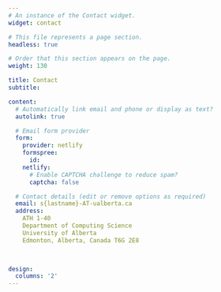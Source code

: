 ```yaml
---
# An instance of the Contact widget.
widget: contact

# This file represents a page section.
headless: true

# Order that this section appears on the page.
weight: 130

title: Contact
subtitle:

content:
  # Automatically link email and phone or display as text?
  autolink: true

  # Email form provider
  form:
    provider: netlify
    formspree:
      id:
    netlify:
      # Enable CAPTCHA challenge to reduce spam?
      captcha: false

  # Contact details (edit or remove options as required)
  email: s{lastname}-AT-ualberta.ca
  address:
    ATH 1-40
    Department of Computing Science
    University of Alberta
    Edmonton, Alberta, Canada T6G 2E8
  


design:
  columns: '2'
---
```

